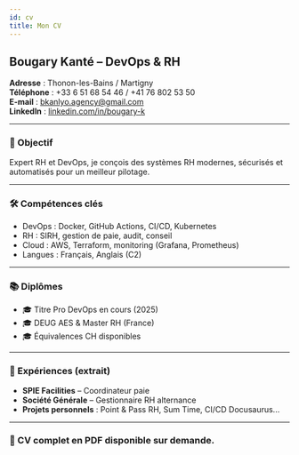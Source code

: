 ```yaml
---
id: cv
title: Mon CV
---
```


## Bougary Kanté – DevOps & RH

**Adresse** : Thonon-les-Bains / Martigny  
**Téléphone** : +33 6 51 68 54 46 / +41 76 802 53 50  
**E-mail** : bkanlyo.agency@gmail.com  
**LinkedIn** : [linkedin.com/in/bougary-k](https://www.linkedin.com/in/bougary-k)

---

### 🎯 Objectif
Expert RH et DevOps, je conçois des systèmes RH modernes, sécurisés et automatisés pour un meilleur pilotage.

---

### 🛠️ Compétences clés

- DevOps : Docker, GitHub Actions, CI/CD, Kubernetes
- RH : SIRH, gestion de paie, audit, conseil
- Cloud : AWS, Terraform, monitoring (Grafana, Prometheus)
- Langues : Français, Anglais (C2)

---

### 📚 Diplômes

- 🎓 Titre Pro DevOps en cours (2025)
- 🎓 DEUG AES & Master RH (France)
- 🎓 Équivalences CH disponibles

---

### 💼 Expériences (extrait)

- **SPIE Facilities** – Coordinateur paie
- **Société Générale** – Gestionnaire RH alternance
- **Projets personnels** : Point & Pass RH, Sum Time, CI/CD Docusaurus...

---

### 📎 CV complet en PDF disponible sur demande.
